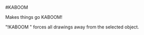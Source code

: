 #KABOOM

Makes things go KABOOM!

"!KABOOM <min> <max>" forces all drawings away from the selected object.
